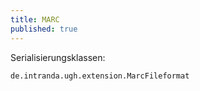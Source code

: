 ```yaml
---
title: MARC
published: true
---
```


Serialisierungsklassen:

```text
de.intranda.ugh.extension.MarcFileformat
```
